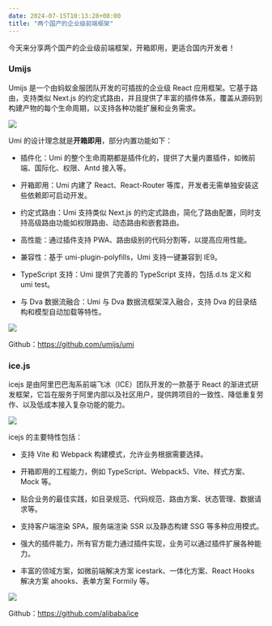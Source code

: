 ```yaml
---
date: 2024-07-15T10:13:28+08:00
title: "两个国产的企业级前端框架"
---
```


今天来分享两个国产的企业级前端框架，开箱即用，更适合国内开发者！

### Umijs

Umijs 是一个由蚂蚁金服团队开发的可插拔的企业级 React 应用框架。它基于路由，支持类似 Next.js 的约定式路由，并且提供了丰富的插件体系，覆盖从源码到构建产物的每个生命周期，以支持各种功能扩展和业务需求。

<img src="./imgs/234/01.png" />

Umi 的设计理念就是**开箱即用**，部分内置功能如下：

- 插件化：Umi 的整个生命周期都是插件化的，提供了大量内置插件，如微前端、国际化、权限、Antd 接入等。

- 开箱即用：Umi 内建了 React、React-Router 等库，开发者无需单独安装这些依赖即可启动开发。

- 约定式路由：Umi 支持类似 Next.js 的约定式路由，简化了路由配置，同时支持高级路由功能如权限路由、动态路由和嵌套路由。

- 高性能：通过插件支持 PWA、路由级别的代码分割等，以提高应用性能。

- 兼容性：基于 umi-plugin-polyfills，Umi 支持一键兼容到 IE9。

- TypeScript 支持：Umi 提供了完善的 TypeScript 支持，包括.d.ts 定义和 umi test。

- 与 Dva 数据流融合：Umi 与 Dva 数据流框架深入融合，支持 Dva 的目录结构和模型自动加载等特性。

<img src="./imgs/234/02.png" />

Github：https://github.com/umijs/umi

### ice.js

icejs 是由阿里巴巴淘系前端飞冰（ICE）团队开发的一款基于 React 的渐进式研发框架，它旨在服务于阿里内部以及社区用户，提供跨项目的一致性、降低重复劳作、以及低成本接入复杂功能的能力。

<img src="./imgs/234/03.png" />

icejs 的主要特性包括：

- 支持 Vite 和 Webpack 构建模式，允许业务根据需要选择。

- 开箱即用的工程能力，例如 TypeScript、Webpack5、Vite、样式方案、Mock 等。

- 贴合业务的最佳实践，如目录规范、代码规范、路由方案、状态管理、数据请求等。

- 支持客户端渲染 SPA，服务端渲染 SSR 以及静态构建 SSG 等多种应用模式。

- 强大的插件能力，所有官方能力通过插件实现，业务可以通过插件扩展各种能力。

- 丰富的领域方案，如微前端解决方案 icestark、一体化方案、React Hooks 解决方案 ahooks、表单方案 Formily 等。

<img src="./imgs/234/04.png" />

Github：https://github.com/alibaba/ice
